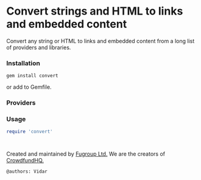 # Convert strings and HTML to links and embedded content

Convert any string or HTML to links and embedded content from a long list of providers and libraries.

### Installation
```
gem install convert
```
or add to Gemfile.

### Providers



### Usage

```ruby
require 'convert'




```

Created and maintained by [Fugroup Ltd.](https://www.fugroup.net) We are the creators of [CrowdfundHQ.](https://crowdfundhq.com)

`@authors: Vidar`

